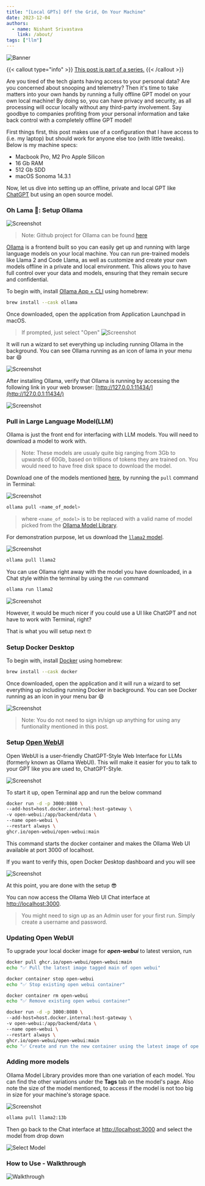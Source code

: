```yaml
---
title: "[Local GPTs] Off the Grid, On Your Machine"
date: 2023-12-04
authors:
  - name: Nishant Srivastava
    link: /about/
tags: ["llm"]
---
```


![Banner](banner.png)

<!--more-->

{{< callout type="info" >}}
[This post is part of a series.](/blog/llm/)
{{< /callout >}}

Are you tired of the tech giants having access to your personal data? Are you concerned about snooping and telemetry? Then it's time to take matters into your own hands by running a fully offline GPT model on your own local machine! By doing so, you can have privacy and security, as all processing will occur locally without any third-party involvement. Say goodbye to companies profiting from your personal information and take back control with a completely offline GPT model!

First things first, this post makes use of a configuration that I have access to (i.e. my laptop) but should work for anyone else too (with little tweaks). Below is my machine specs:

- Macbook Pro, M2 Pro Apple Silicon
- 16 Gb RAM
- 512 Gb SDD
- macOS Sonoma 14.3.1

Now, let us dive into setting up an offline, private and local GPT like [ChatGPT](https://chat.openai.com/) but using an open source model.

### Oh Lama 🦙: Setup Ollama

![Screenshot](sc_2.png)

> Note: Github project for Ollama can be found [here](https://github.com/jmorganca/ollama)

[Ollama](https://ollama.com/) is a frontend built so you can easily get up and running with large language models on your local machine. You can run pre-trained models like Llama 2 and Code Llama, as well as customize and create your own models offline in a private and local environment. This allows you to have full control over your data and models, ensuring that they remain secure and confidential.

To begin with, install [Ollama App + CLI](https://formulae.brew.sh/cask/ollama#default) using homebrew:

```sh
brew install --cask ollama
```

Once downloaded, open the application from Application Launchpad in macOS.

> If prompted, just select "Open"
> ![Screenshot](sc_11.png)

It will run a wizard to set everything up including running Ollama in the background. You can see Ollama running as an icon of lama in your menu bar 😄

![Screenshot](sc_12.png)

After installing Ollama, verify that Ollama is running by accessing the following link in your web browser: [http://127.0.0.1:11434/](http://127.0.0.1:11434/)

![Screenshot](sc_10.png)

### Pull in Large Language Model(LLM)

Ollama is just the front end for interfacing with LLM models. You will need to download a model to work with.

> Note: These models are usualy quite big ranging from 3Gb to upwards of 60Gb, based on trillions of tokens they are trained on. You would need to have free disk space to download the model.

Download one of the models mentioned [here](https://ollama.com/search), by running the `pull` command in Terminal:

![Screenshot](sc_1.png)

```sh
ollama pull <name_of_model>
```

> where `<name_of_model>` is to be replaced with a valid name of model picked from the [Ollama Model Library](https://ollama.ai/library).

For demonstration purpose, let us download the [`llama2` model](https://ollama.ai/library/llama2).

![Screenshot](sc_4.png)

```sh
ollama pull llama2
```

You can use Ollama right away with the model you have downloaded, in a Chat style within the terminal by using the `run` command

```sh
ollama run llama2
```

![Screenshot](sc_15.png)

However, it would be much nicer if you could use a UI like ChatGPT and not have to work with Terminal, right?

That is what you will setup next 🤓

### Setup Docker Desktop

To begin with, install [Docker](https://formulae.brew.sh/cask/docker#default) using homebrew:

```sh
brew install --cask docker
```

Once downloaded, open the application and it will run a wizard to set everything up including running Docker in background. You can see Docker running as an icon in your menu bar 😄

![Screenshot](sc_13.png)

> Note: You do not need to sign in/sign up anything for using any funtionality mentioned in this post.

### Setup [Open WebUI](https://github.com/open-webui/open-webui)

Open WebUI is a user-friendly ChatGPT-Style Web Interface for LLMs (formerly known as Ollama WebUI). This will make it easier for you to talk to your GPT like you are used to, ChatGPT-Style.

![Screenshot](sc_8.png)

To start it up, open Terminal app and run the below command

```sh
docker run -d -p 3000:8080 \
--add-host=host.docker.internal:host-gateway \
-v open-webui:/app/backend/data \
--name open-webui \
--restart always \
ghcr.io/open-webui/open-webui:main
```

This command starts the docker container and makes the Ollama Web UI available at port 3000 of localhost.

If you want to verify this, open Docker Desktop dashboard and you will see

![Screenshot](sc_14.png)

At this point, you are done with the setup 😎

You can now access the Ollama Web UI Chat interface at [http://localhost:3000](http://localhost:3000/).

> You might need to sign up as an Admin user for your first run. Simply create a username and password.

### Updating Open WebUI

To upgrade your local docker image for _**open-webui**_ to latest version, run

```sh
docker pull ghcr.io/open-webui/open-webui:main
echo "✅ Pull the latest image tagged main of open webui"

docker container stop open-webui
echo "✅ Stop existing open webui container"

docker container rm open-webui
echo "✅ Remove existing open webui container"

docker run -d -p 3000:8080 \
--add-host=host.docker.internal:host-gateway \
-v open-webui:/app/backend/data \
--name open-webui \
--restart always \
ghcr.io/open-webui/open-webui:main
echo "✅ Create and run the new container using the latest image of open webui"
```

### Adding more models

Ollama Model Library provides more than one variation of each model. You can find the other variations under the **Tags** tab on the model's page. Also note the size of the model mentioned, to access if the model is not too big in size for your machine's storage space.

![Screenshot](sc_5.png)

```sh
ollama pull llama2:13b
```

Then go back to the Chat interface at [http://localhost:3000](http://localhost:3000/) and select the model from drop down

![Select Model](select_model.gif)

### How to Use - Walkthrough

![Walkthrough](walkthrough.gif)
